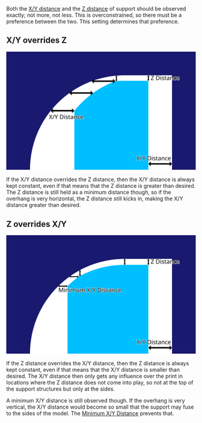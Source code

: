 Both the [X/Y distance](support_xy_distance) and the [Z distance](support_z_distance) of support should be observed exactly; not more, not less. This is overconstrained, so there must be a preference between the two. This setting determines that preference.

X/Y overrides Z
----
![X/Y overrides Z](images/support_xy_overrides_z.svg)

If the X/Y distance overrides the Z distance, then the X/Y distance is always kept constant, even if that means that the Z distance is greater than desired. The Z distance is still held as a minimum distance though, so if the overhang is very horizontal, the Z distance still kicks in, making the X/Y distance greater than desired.

Z overrides X/Y
----
![Z overrides X/Y](images/support_z_overrides_xy.svg)

If the Z distance overrides the X/Y distance, then the Z distance is always kept constant, even if that means that the X/Y distance is smaller than desired. The X/Y distance then only gets any influence over the print in locations where the Z distance does not come into play, so not at the top of the support structures but only at the sides.

A minimum X/Y distance is still observed though. If the overhang is very vertical, the X/Y distance would become so small that the support may fuse to the sides of the model. The [Minimum X/Y Distance](support_xy_distance_overhang) prevents that.